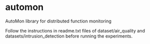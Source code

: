 # automon
AutoMon library for distributed function monitoring

<p>Follow the instructions in readme.txt files of dataset/air_quality and datasets/intrusion_detection before running the experiments.</p>